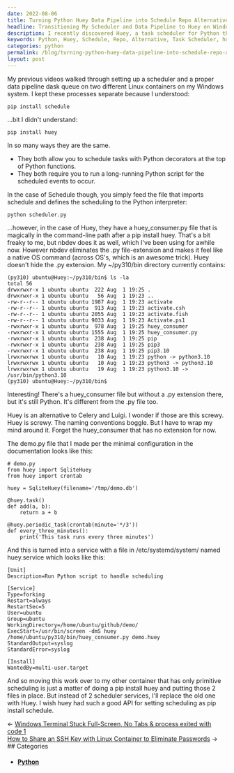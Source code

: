 ```yaml
---
date: 2022-08-06
title: Turning Python Huey Data Pipeline into Schedule Repo Alternative
headline: Transitioning My Scheduler and Data Pipeline to Huey on Windows
description: I recently discovered Huey, a task scheduler for Python that is similar to Schedule but with the added convenience of a huey_consumer.py file that is automatically added to the command-line path after a pip install. I'm currently in the process of transitioning my scheduler and data pipeline dask queue from two Linux containers to Huey on my Windows system. Read my blog post to learn more about this transition!
keywords: Python, Huey, Schedule, Repo, Alternative, Task Scheduler, huey_consumer.py, Command-Line Path, Pip Install, Transition, Scheduler, Data Pipeline, Dask Queue, Linux Containers, Windows System
categories: python
permalink: /blog/turning-python-huey-data-pipeline-into-schedule-repo-alternative/
layout: post
---
```



My previous videos walked through setting up a scheduler and a proper data
pipeline dask queue on two different Linux containers on my Windows system. I
kept these processes separate because I understood:

    pip install schedule

...bit I didn't understand:

    pip install huey

In so many ways they are the same.

- They both allow you to schedule tasks with Python decorators at the top of
  Python functions.
- They both require you to run a long-running Python script for the scheduled
  events to occur.

In the case of Schedule though, you simply feed the file that imports schedule
and defines the scheduling to the Python interpreter:

    python scheduler.py

...however, in the case of Huey, they have a huey_consumer.py file that is
magically in the command-line path after a pip install huey. That's a bit
freaky to me, but nbdev does it as well, which I've been using for awhile now.
However nbdev eliminates the .py file-extension and makes it feel like a native
OS command (across OS's, which is an awesome trick). Huey doesn't hide the .py
extension. My ~/py310/bin directory currently contains:

    (py310) ubuntu@Huey:~/py310/bin$ ls -la
    total 56
    drwxrwxr-x 1 ubuntu ubuntu  222 Aug  1 19:25 .
    drwxrwxr-x 1 ubuntu ubuntu   56 Aug  1 19:23 ..
    -rw-r--r-- 1 ubuntu ubuntu 1987 Aug  1 19:23 activate
    -rw-r--r-- 1 ubuntu ubuntu  913 Aug  1 19:23 activate.csh
    -rw-r--r-- 1 ubuntu ubuntu 2055 Aug  1 19:23 activate.fish
    -rw-r--r-- 1 ubuntu ubuntu 9033 Aug  1 19:23 Activate.ps1
    -rwxrwxr-x 1 ubuntu ubuntu  978 Aug  1 19:25 huey_consumer
    -rwxrwxr-x 1 ubuntu ubuntu 1555 Aug  1 19:25 huey_consumer.py
    -rwxrwxr-x 1 ubuntu ubuntu  238 Aug  1 19:25 pip
    -rwxrwxr-x 1 ubuntu ubuntu  238 Aug  1 19:25 pip3
    -rwxrwxr-x 1 ubuntu ubuntu  238 Aug  1 19:25 pip3.10
    lrwxrwxrwx 1 ubuntu ubuntu   10 Aug  1 19:23 python -> python3.10
    lrwxrwxrwx 1 ubuntu ubuntu   10 Aug  1 19:23 python3 -> python3.10
    lrwxrwxrwx 1 ubuntu ubuntu   19 Aug  1 19:23 python3.10 -> /usr/bin/python3.10
    (py310) ubuntu@Huey:~/py310/bin$

Interesting! There's a huey_consumer file but without a .py extension there,
but it's still Python. It's different from the .py file too.

Huey is an alternative to Celery and Luigi. I wonder if those are this screwy.
Huey is screwy. The naming conventions boggle. But I have to wrap my mind
around it. Forget the huey_consumer that has no extension for now.

The demo.py file that I made per the minimal configuration in the
documentation looks like this:

    # demo.py
    from huey import SqliteHuey
    from huey import crontab

    huey = SqliteHuey(filename='/tmp/demo.db')

    @huey.task()
    def add(a, b):
        return a + b

    @huey.periodic_task(crontab(minute='*/3'))
    def every_three_minutes():
        print('This task runs every three minutes')

And this is turned into a service with a file in /etc/systemd/system/ named
huey.service which looks like this:

    [Unit]
    Description=Run Python script to handle scheduling

    [Service]
    Type=forking
    Restart=always
    RestartSec=5
    User=ubuntu
    Group=ubuntu
    WorkingDirectory=/home/ubuntu/github/demo/
    ExecStart=/usr/bin/screen -dmS huey /home/ubuntu/py310/bin/huey_consumer.py demo.huey
    StandardOutput=syslog
    StandardError=syslog

    [Install]
    WantedBy=multi-user.target

And so moving this work over to my other container that has only primitive
scheduling is just a matter of doing a pip install huey and putting those 2
files in place. But instead of 2 scheduler services, I'll replace the old one
with Huey. I wish huey had such a good API for setting scheduling as pip
install schedule.

<div class="post-nav"><div class="post-nav-prev"><span class="arrow">&larr;&nbsp;</span><a href="windows-terminal-stuck-full-screen-no-tabs-process-exited-with-code-1">Windows Terminal Stuck Full-Screen, No Tabs & process exited with code 1</a></div><div class="post-nav-next"><a href="how-to-share-an-ssh-key-with-linux-container-to-eliminate-passwords">How to Share an SSH Key with Linux Container to Eliminate Passwords</a><span class="arrow">&nbsp;&rarr;</span></div></div>
## Categories

<ul>
<li><h4><a href='/python/'>Python</a></h4></li></ul>
